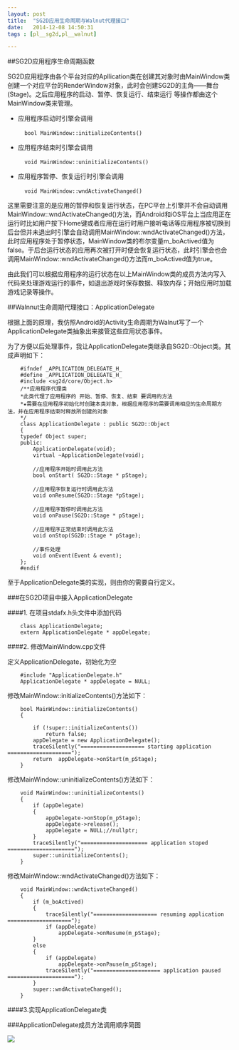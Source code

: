```yaml
---
layout: post
title:  "SG2D应用生命周期与Walnut代理接口"
date:   2014-12-08 14:50:31
tags : [pl__sg2d,pl__walnut]

---
```

##SG2D应用程序生命周期函数

 SG2D应用程序由各个平台对应的Apllication类在创建其对象时由MainWindow类创建一个对应平台的RenderWindow对象，此时会创建SG2D的主角——舞台(Stage)。之后应用程序的启动、暂停、恢复运行、结束运行 等操作都由这个MainWindow类来管理。
 
* 应用程序启动时引擎会调用

        bool MainWindow::initializeContents()　　　　　　　　

  

* 应用程序结束时引擎会调用

        void MainWindow::uninitializeContents()　
* 应用程序暂停、恢复运行时引擎会调用

        void MainWindow::wndActivateChanged()　
        
这里需要注意的是应用的暂停和恢复运行状态，在PC平台上引擎并不会自动调用MainWindow::wndActivateChanged()方法，而Android和iOS平台上当应用正在运行时比如用户按下Home键或者应用在运行时用户接听电话等应用程序被切换到后台但并未退出时引擎会自动调用MainWindow::wndActivateChanged()方法，此时应用程序处于暂停状态，MainWindow类的布尔变量m_boActived值为false。于后台运行状态的应用再次被打开时便会恢复运行状态，此时引擎会也会调用MainWindow::wndActivateChanged()方法而m_boActived值为true。 

 由此我们可以根据应用程序的运行状态在以上MainWindow类的成员方法内写入代码来处理游戏运行的事件，如退出游戏时保存数据、释放内存；开始应用时加载游戏记录等操作。
 
 
##Walnnut生命周期代理接口：ApplicationDelegate 

根据上面的原理，我仿照Android的Activity生命周期为Walnut写了一个ApplicationDelegate类抽象出来接管这些应用状态事件。
 
为了方便以后处理事件，我让ApplicationDelegate类继承自SG2D::Object类。其成声明如下：

        #ifndef _APPLICATION_DELEGATE_H_
        #define _APPLICATION_DELEGATE_H_
        #include <sg2d/core/Object.h>
        /**应用程序代理类
        *此类代理了应用程序的 开始、暂停、恢复、结束 要调用的方法
        *★需要在应用程序初始化时创建本类对象，根据应用程序的需要调用相应的生命周期方法，并在应用程序结束时释放所创建的对象
        */
        class ApplicationDelegate : public SG2D::Object
        {
        typedef Object super;
        public:
        	ApplicationDelegate(void);
        	virtual ~ApplicationDelegate(void);
        	
        	//应用程序开始时调用此方法
        	bool onStart( SG2D::Stage * pStage);
        
        	//应用程序恢复运行时调用此方法
        	void onResume(SG2D::Stage *pStage);
        
        	//应用程序暂停时调用此方法
        	void onPause(SG2D::Stage * pStage);
        
        	//应用程序正常结束时调用此方法
        	void onStop(SG2D::Stage * pStage);    
            
            //事件处理
            void onEvent(Event & event);
        };
        #endif
        
至于ApplicationDelegate类的实现，则由你的需要自行定义。

###在SG2D项目中接入ApplicationDelegate

####1. 在项目stdafx.h头文件中添加代码

        class ApplicationDelegate;
        extern ApplicationDelegate * appDelegate;

####2. 修改MainWindow.cpp文件
    
定义ApplicationDelegate，初始化为空
    
    
        #include "ApplicationDelegate.h"
        ApplicationDelegate * appDelegate = NULL;

修改MainWindow::initializeContents()方法如下：
        
        bool MainWindow::initializeContents()
        {
                
        	if (!super::initializeContents())
        		return false;
        	appDelegate = new ApplicationDelegate();
        	traceSilently("==================== starting application ====================");
        	return  appDelegate->onStart(m_pStage);
        }

修改MainWindow::uninitializeContents()方法如下：
      
        void MainWindow::uninitializeContents()
        {
        	if (appDelegate)
        	{
        		appDelegate->onStop(m_pStage);
        		appDelegate->release();
        		appDelegate = NULL;//nullptr;
        	}
        	traceSilently("===================== application stoped =====================");
        	super::uninitializeContents();
        }
        
修改MainWindow::wndActivateChanged()方法如下：
     
        void MainWindow::wndActivateChanged()
        {
        	if (m_boActived)
        	{
        		traceSilently("==================== resuming application ====================");
        		if (appDelegate)
        			appDelegate->onResume(m_pStage);
        	}
        	else
        	{
        		if (appDelegate)
        			appDelegate->onPause(m_pStage);
        		traceSilently("===================== application paused =====================");
        	}
        	super::wndActivateChanged();
        }

####3.实现ApplicationDelegate类

###ApplicationDelegate成员方法调用顺序简图

![](http://geequlim.qiniudn.com/SG2DLifeCycleWithWalnut.png)
